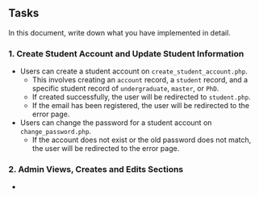## Tasks

In this document, write down what you have implemented in detail.

### 1. Create Student Account and Update Student Information

- Users can create a student account on `create_student_account.php`.
    - This involves creating an `account` record, a `student` record, and a specific student record of `undergraduate`, `master`, or `PhD`.
    - If created successfully, the user will be redirected to `student.php`.
    - If the email has been registered, the user will be redirected to the error page.
- Users can change the password for a student account on `change_password.php`.
    - If the account does not exist or the old password does not match, the user will be redirected to the error page.

### 2. Admin Views, Creates and Edits Sections

- 